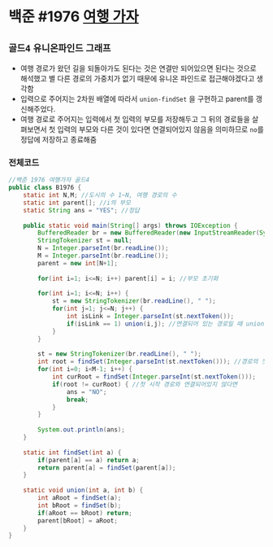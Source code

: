 # 백준 #1976 [여행 가자](https://www.acmicpc.net/problem/1976)
`골드4` `유니온파인드` `그래프`
---
- 여행 경로가 왔던 길을 되돌아가도 된다는 것은 연결만 되어있으면 된다는 것으로 해석했고 별 다른 경로의 가중치가 없기 때문에 유니온 파인드로 접근해야겠다고 생각함
- 입력으로 주어지는 2차원 배열에 따라서 `union-findSet` 을 구현하고 parent를 갱신해주었다.
- 여행 경로로 주어지는 입력에서 첫 입력의 부모를 저장해두고 그 뒤의 경로들을 살펴보면서 첫 입력의 부모와 다른 것이 있다면 연결되어있지 않음을 의미하므로 `no`를 정답에 저장하고 종료해줌

### 전체코드
```java
//백준 1976 여행가자 골드4
public class B1976 {
	static int N,M; //도시의 수 1~N, 여행 경로의 수
	static int parent[]; //i의 부모
	static String ans = "YES"; //정답
	
	public static void main(String[] args) throws IOException {
		BufferedReader br = new BufferedReader(new InputStreamReader(System.in));
		StringTokenizer st = null;
		N = Integer.parseInt(br.readLine());
		M = Integer.parseInt(br.readLine());
		parent = new int[N+1];
		
		for(int i=1; i<=N; i++) parent[i] = i; //부모 초기화
		
		for(int i=1; i<=N; i++) {
			st = new StringTokenizer(br.readLine(), " ");
			for(int j=1; j<=N; j++) {
				int isLink = Integer.parseInt(st.nextToken());
				if(isLink == 1) union(i,j); //연결되어 있는 경로일 때 union시킴
			}
		}
		
		st = new StringTokenizer(br.readLine(), " ");
		int root = findSet(Integer.parseInt(st.nextToken())); //경로의 첫 시작
		for(int i=0; i<M-1; i++) {
			int curRoot = findSet(Integer.parseInt(st.nextToken()));
			if(root != curRoot) { //첫 시작 경로와 연결되어있지 않다면
				ans = "NO";
				break;
			}
		}
		
		System.out.println(ans);
	}
	
	static int findSet(int a) {
		if(parent[a] == a) return a;
		return parent[a] = findSet(parent[a]);
	}
	
	static void union(int a, int b) {
		int aRoot = findSet(a);
		int bRoot = findSet(b);
		if(aRoot == bRoot) return;
		parent[bRoot] = aRoot;
	}
}

```
